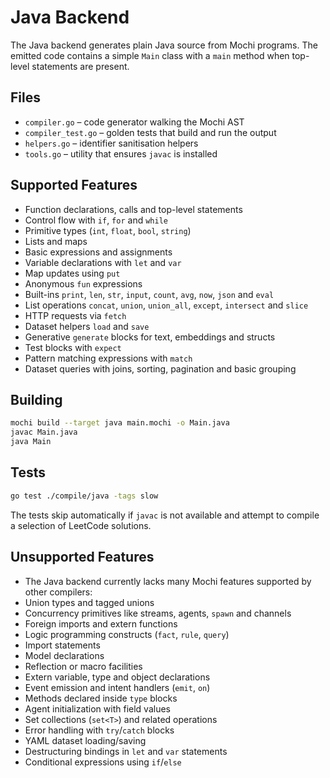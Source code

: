 # Java Backend

The Java backend generates plain Java source from Mochi programs. The emitted
code contains a simple `Main` class with a `main` method when top-level
statements are present.

## Files

- `compiler.go` – code generator walking the Mochi AST
- `compiler_test.go` – golden tests that build and run the output
- `helpers.go` – identifier sanitisation helpers
- `tools.go` – utility that ensures `javac` is installed

## Supported Features

- Function declarations, calls and top-level statements
- Control flow with `if`, `for` and `while`
- Primitive types (`int`, `float`, `bool`, `string`)
- Lists and maps
- Basic expressions and assignments
- Variable declarations with `let` and `var`
- Map updates using `put`
- Anonymous `fun` expressions
- Built-ins `print`, `len`, `str`, `input`, `count`, `avg`, `now`, `json` and `eval`
- List operations `concat`, `union`, `union_all`, `except`, `intersect` and `slice`
- HTTP requests via `fetch`
- Dataset helpers `load` and `save`
- Generative `generate` blocks for text, embeddings and structs
- Test blocks with `expect`
- Pattern matching expressions with `match`
- Dataset queries with joins, sorting, pagination and basic grouping

## Building

```bash
mochi build --target java main.mochi -o Main.java
javac Main.java
java Main
```

## Tests

```bash
go test ./compile/java -tags slow
```
The tests skip automatically if `javac` is not available and attempt to compile
a selection of LeetCode solutions.

## Unsupported Features

- The Java backend currently lacks many Mochi features supported by other
compilers:
- Union types and tagged unions
- Concurrency primitives like streams, agents, `spawn` and channels
- Foreign imports and extern functions
- Logic programming constructs (`fact`, `rule`, `query`)
- Import statements
- Model declarations
- Reflection or macro facilities
- Extern variable, type and object declarations
- Event emission and intent handlers (`emit`, `on`)
- Methods declared inside `type` blocks
- Agent initialization with field values
- Set collections (`set<T>`) and related operations
- Error handling with `try`/`catch` blocks
- YAML dataset loading/saving
- Destructuring bindings in `let` and `var` statements
- Conditional expressions using `if`/`else`
